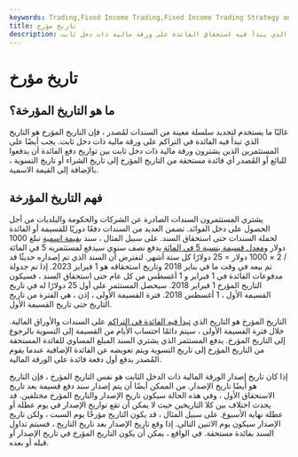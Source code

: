 ```yaml
---
keywords: Trading,Fixed Income Trading,Fixed Income Trading Strategy and Education,Strategy and Education
title: تاريخ مؤرخ
description: التاريخ المؤرخ هو التاريخ الذي يبدأ فيه استحقاق الفائدة على ورقة مالية ذات دخل ثابت.
---
```


# تاريخ مؤرخ
## ما هو التاريخ المؤرخة؟

غالبًا ما يستخدم لتحديد سلسلة معينة من السندات لمُصدر ، فإن التاريخ المؤرخ هو التاريخ الذي تبدأ فيه الفائدة في التراكم على ورقة مالية ذات دخل ثابت. يجب أيضًا على المستثمرين الذين يشترون ورقة مالية ذات دخل ثابت بين تواريخ دفع الفائدة أن يدفعوا للبائع أو المُصدر أي فائدة مستحقة من التاريخ المؤرخ إلى تاريخ الشراء أو تاريخ التسوية ، بالإضافة إلى القيمة الاسمية.

## فهم التاريخ المؤرخة

يشتري المستثمرون السندات الصادرة عن الشركات والحكومة والبلديات من أجل الحصول على دخل الفوائد. تضمن العديد من السندات دفعًا دوريًا للقسيمة أو الفائدة لحملة السندات حتى استحقاق السند. على سبيل المثال ، سند [بقيمة اسمية](/parvalue) تبلغ 1000 دولار [ومعدل قسيمة بنسبة 5 في المائة](/coupon-rate) يدفع نصف سنوي سيدفع لمستثمريه 5 في المائة / 2 × 1000 دولار = 25 دولارًا كل ستة أشهر. لنفترض أن السند الذي تم إصداره حديثًا قد تم بيعه في وقت ما في يناير 2018 وتاريخ استحقاقه هو 1 فبراير 2023. إذا تم جدولة مدفوعات الفائدة في 1 فبراير و 1 أغسطس من كل عام حتى استحقاق السند ، فسيكون التاريخ المؤرخ 1 فبراير 2018. سيحصل المستثمر على أول 25 دولارًا له في تاريخ القسيمة الأول ، 1 أغسطس 2018. فترة القسيمة الأولى ، إذن ، هي الفترة من تاريخ التاريخ حتى تاريخ القسيمة الأول.

التاريخ المؤرخ هو التاريخ الذي [تبدأ فيه الفائدة في التراكم](/accruedinterest) على السندات والأوراق المالية. خلال فترة القسيمة الأولى ، سيتم دائمًا احتساب الأيام من القسيمة إلى التسوية بالرجوع إلى التاريخ المؤرخ. يدفع المستثمر الذي يشتري السند المبلغ المساوي للفائدة المستحقة من التاريخ المؤرخ إلى تاريخ التسوية ويتم تعويضه عن الفائدة الإضافية عندما يقوم المُصدر بدفع أول دفعة فائدة على الورقة المالية.

إذا كان تاريخ إصدار الورقة المالية ذات الدخل الثابت هو نفس التاريخ المؤرخ ، فإن التاريخ هو أيضًا تاريخ الإصدار. من الممكن أيضًا أن يتم إصدار سند دفع قسيمة بعد تاريخ الاستحقاق الأول ، وفي هذه الحالة سيكون تاريخ الإصدار والتاريخ المؤرخ مختلفين. قد يحدث اختلاف بين كلا التاريخين حيث لا يمكن أن تقع تواريخ الإصدار في يوم عطلة أو عطلة نهاية الأسبوع. على سبيل المثال ، قد يكون التاريخ مؤرخًا يوم السبت ، ولكن تاريخ الإصدار سيكون يوم الاثنين التالي. إذا وقع تاريخ الإصدار بعد تاريخ التاريخ ، فسيتم تداول السند بفائدة مستحقة. في الواقع ، يمكن أن يكون التاريخ المؤرخ في تاريخ الإصدار أو قبله أو بعده.

